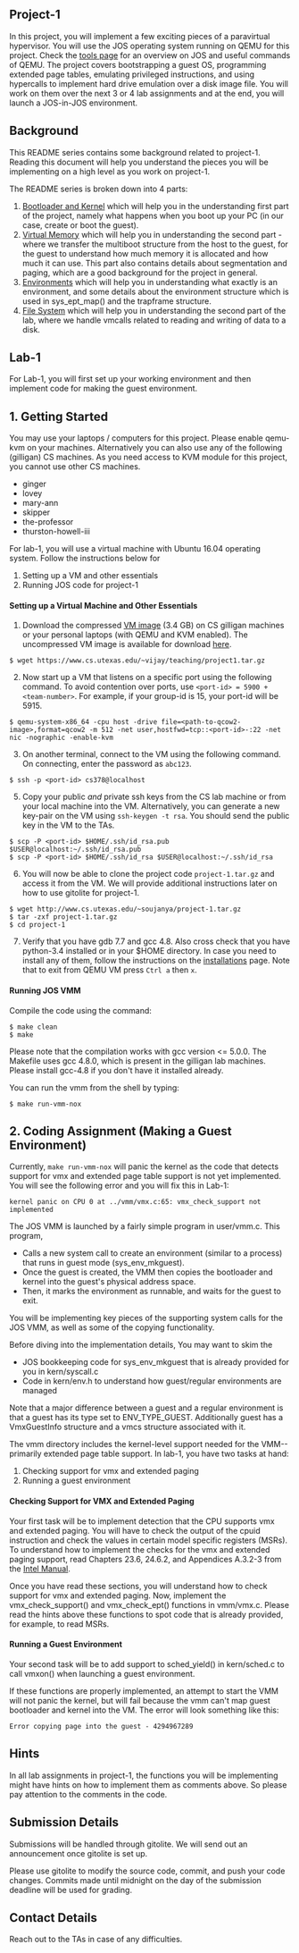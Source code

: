 ## Project-1

In this project, you will implement a few exciting pieces of a paravirtual hypervisor. You will use the JOS operating system running on QEMU for this project. Check the [tools page](https://github.com/vijay03/cs360v-f20/blob/lab1/tools.md) for an overview on JOS and useful commands of QEMU. The project covers bootstrapping a guest OS, programming extended page tables, emulating privileged instructions, and using hypercalls to implement hard drive emulation over a disk image file. You will work on them over the next 3 or 4 lab assignments and at the end, you will launch a JOS-in-JOS environment. 

## Background

This README series contains some background related to project-1. Reading this document will help you understand the pieces you will be implementing on a high level as you work on project-1.

The README series is broken down into 4 parts:
1. [Bootloader and Kernel](https://github.com/vijay03/cs360v-f20/blob/master/bootloader.md) which will help you in the understanding first part of the project, namely what happens when you boot up your PC (in our case, create or boot the guest).
2. [Virtual Memory](https://github.com/vijay03/cs360v-f20/blob/master/virtual_memory.md) which will help you in understanding the second part - where we transfer the multiboot structure from the host to the guest, for the guest to understand how much memory it is allocated and how much it can use. This part also contains details about segmentation and paging, which are a good background for the project in general.
3. [Environments](https://github.com/vijay03/cs360v-f20/blob/master/environments.md) which will help you in understanding what exactly is an environment, and some details about the environment structure which is used in sys_ept_map() and the trapframe structure.
4. [File System](https://github.com/vijay03/cs360v-f20/blob/master/file_system.md) which will help you in understanding the second part of the lab, where we handle vmcalls related to reading and writing of data to a disk.

## Lab-1

For Lab-1, you will first set up your working environment and then implement code for making the guest environment.

## 1. Getting Started

You may use your laptops / computers for this project. Please enable qemu-kvm on your machines. Alternatively you can also use any of the following (gilligan) CS machines. As you need access to KVM module for this project, you cannot use other CS machines.
- ginger
- lovey
- mary-ann
- skipper
- the-professor
- thurston-howell-iii

For lab-1, you will use a virtual machine with Ubuntu 16.04 operating system. Follow the instructions below for
1. Setting up a VM and other essentials
2. Running JOS code for project-1

#### Setting up a Virtual Machine and Other Essentials

1. Download the compressed [VM image](https://www.cs.utexas.edu/~vijay/teaching/project1.tar.gz) (3.4 GB) on CS gilligan machines or your personal laptops (with QEMU and KVM enabled). The uncompressed VM image is available for download [here](http://www.cs.utexas.edu/~soujanya/project1-vm.qcow2).
```
$ wget https://www.cs.utexas.edu/~vijay/teaching/project1.tar.gz
```


2. Now start up a VM that listens on a specific port using the following command. To avoid contention over ports, use `<port-id> = 5900 + <team-number>`. For example, if your group-id is 15, your port-id will be 5915.
```
$ qemu-system-x86_64 -cpu host -drive file=<path-to-qcow2-image>,format=qcow2 -m 512 -net user,hostfwd=tcp::<port-id>-:22 -net nic -nographic -enable-kvm
```

3. On another terminal, connect to the VM using the following command. On connecting, enter the password as `abc123`.
```
$ ssh -p <port-id> cs378@localhost
```

5. Copy your public *and* private ssh keys from the CS lab machine or from your local machine into the VM.
Alternatively, you can generate a new key-pair on the VM using `ssh-keygen -t rsa`. You should send the public key in the VM to the TAs.
```
$ scp -P <port-id> $HOME/.ssh/id_rsa.pub $USER@localhost:~/.ssh/id_rsa.pub
$ scp -P <port-id> $HOME/.ssh/id_rsa $USER@localhost:~/.ssh/id_rsa
```

6. You will now be able to clone the project code `project-1.tar.gz` and access it from the VM. We will provide additional instructions later on how to use gitolite for project-1.
```
$ wget http://www.cs.utexas.edu/~soujanya/project-1.tar.gz
$ tar -zxf project-1.tar.gz
$ cd project-1
```

7. Verify that you have gdb 7.7 and gcc 4.8. Also cross check that you have python-3.4 installed or in your $HOME directory. In case you need to install any of them, follow the instructions on the [installations](https://github.com/vijay03/cs360v-f20/blob/lab1/installation.md) page. Note that to exit from QEMU VM press `Ctrl a` then `x`.


#### Running JOS VMM

Compile the code using the command:
```
$ make clean
$ make
```
Please note that the compilation works with gcc version <= 5.0.0. The Makefile uses gcc 4.8.0, which is present in the gilligan lab machines. Please install gcc-4.8 if you don't have it installed already.

You can run the vmm from the shell by typing:
```
$ make run-vmm-nox
```

## 2. Coding Assignment (Making a Guest Environment)

Currently, `make run-vmm-nox` will panic the kernel as the code that detects support for vmx and extended page table support is not yet implemented. You will see the following error and you will fix this in Lab-1:
```
kernel panic on CPU 0 at ../vmm/vmx.c:65: vmx_check_support not implemented
```

The JOS VMM is launched by a fairly simple program in user/vmm.c. This program,
- Calls a new system call to create an environment (similar to a process) that runs in guest mode (sys_env_mkguest).
- Once the guest is created, the VMM then copies the bootloader and kernel into the guest's physical address space.
- Then, it marks the environment as runnable, and waits for the guest to exit.

You will be implementing key pieces of the supporting system calls for the JOS VMM, as well as some of the copying functionality.

Before diving into the implementation details, You may want to skim the 
- JOS bookkeeping code for sys_env_mkguest that is already provided for you in kern/syscall.c
- Code in kern/env.h to understand how guest/regular environments are managed

Note that a major difference between a guest and a regular environment is that a guest has its type set to ENV_TYPE_GUEST. Additionally guest has a VmxGuestInfo structure and a vmcs structure associated with it.

The vmm directory includes the kernel-level support needed for the VMM--primarily extended page table support. In lab-1, you have two tasks at hand:
1. Checking support for vmx and extended paging
2. Running a guest environment

#### Checking Support for VMX and Extended Paging

Your first task will be to implement detection that the CPU supports vmx and extended paging. You will have to check the output of the cpuid instruction and check the values in certain model specific registers (MSRs). To understand how to implement the checks for the vmx and extended paging support, read Chapters 23.6, 24.6.2, and Appendices A.3.2-3 from the [Intel Manual](http://www.cs.utexas.edu/~vijay/cs360v-f20/projects/64-ia-32-architectures-software-developer-vol-3c-part-3-manual.pdf).

Once you have read these sections, you will understand how to check support for vmx and extended paging. Now, implement the vmx_check_support() and vmx_check_ept() functions in vmm/vmx.c. Please read the hints above these functions to spot code that is already provided, for example, to read MSRs.

#### Running a Guest Environment

Your second task will be to add support to sched_yield() in kern/sched.c to call vmxon() when launching a guest environment.

If these functions are properly implemented, an attempt to start the VMM will not panic the kernel, but will fail because the vmm can't map guest bootloader and kernel into the VM. The error will look something like this:
```
Error copying page into the guest - 4294967289
```

## Hints

In all lab assignments in project-1, the functions you will be implementing might have hints on how to implement them as comments above. So please pay attention to the comments in the code.

## Submission Details

Submissions will be handled through gitolite. We will send out an announcement once gitolite is set up.

Please use gitolite to modify the source code, commit, and push your code changes. Commits made until midnight on the day of the submission deadline will be used for grading.

## Contact Details

Reach out to the TAs in case of any difficulties.
